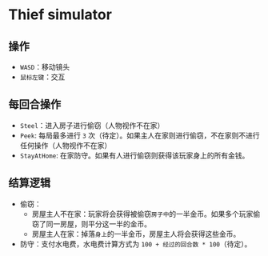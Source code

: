 # Thief simulator

## 操作

- `WASD`：移动镜头
- `鼠标左键`：交互

## 每回合操作

- `Steel`：进入房子进行偷窃（人物视作不在家）
- `Peek`: 每局最多进行 `3` 次（待定）。如果主人在家则进行偷窃，不在家则不进行任何操作（人物视作不在家）
- `StayAtHome`: 在家防守。如果有人进行偷窃则获得该玩家身上的所有金钱。

## 结算逻辑

- 偷窃：
  - 房屋主人不在家：玩家将会获得被偷窃`房子中`的一半金币。如果多个玩家偷窃了同一房屋，则平分这一半的金币。
  - 房屋主人在家：掉落`身上`的一半金币，房屋主人将会获得这些金币。
- 防守：支付水电费，水电费计算方式为 `100 + 经过的回合数 * 100`（待定）。
